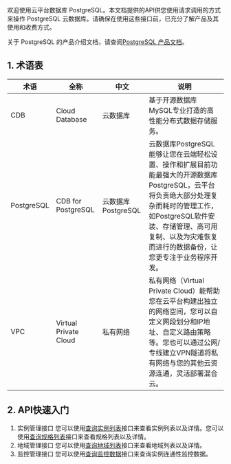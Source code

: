 欢迎使用云平台数据库 PostgreSQL。本文档提供的API供您使用请求调用的方式来操作 PostgreSQL 云数据库。请确保在使用这些接口前，已充分了解产品及其使用和收费方式。

关于 PostgreSQL 的产品介绍文档，请查阅[PostgreSQL 产品文档](http://www.qcloud.com/doc/product/409)。
## 1. 术语表
| 术语 | 全称  | 中文 | 说明 |
|---------|---------|---------|---------|
| CDB  | Cloud Database | 云数据库 | 基于开源数据库MySQL专业打造的高性能分布式数据存储服务。|
| PostgreSQL | CDB for  PostgreSQL  | 云数据库 PostgreSQL | 云数据库PostgreSQL能够让您在云端轻松设置、操作和扩展目前功能最强大的开源数据库PostgreSQL，云平台将负责绝大部分处理复杂而耗时的管理工作，如PostgreSQL软件安装、存储管理、高可用复制、以及为灾难恢复而进行的数据备份，让您更专注于业务程序开发。|
| VPC	 |  Virtual Private Cloud	| 私有网络	| 私有网络（Virtual Private Cloud）能帮助您在云平台构建出独立的网络空间，您可以自定义网段划分和IP地址、自定义路由策略等。您也可以通过公网/专线建立VPN隧道将私有网络与您的其他云资源连通，灵活部署混合云。|

## 2. API快速入门

1. 实例管理接口
您可以使用[查询实例列表](/doc/api/449/6878)接口来查看实例列表以及详情。您可以使用[查询规格列表](/doc/api/449/6878)接口来查看规格列表以及详情。
2. 地域管理接口
您可以使用[查询地域列表](/doc/api/449/6422)接口来查看地域列表以及详情。
3. 监控管理接口
您可以使用[查询监控数据](/doc/api/449/6422)接口来查询实例连通性监控数据。


